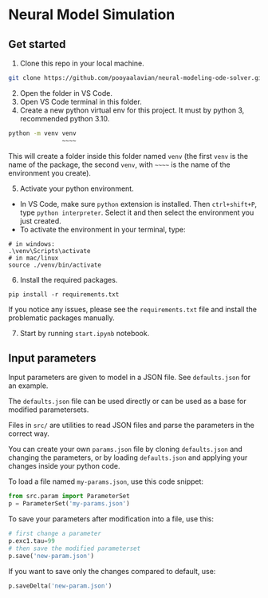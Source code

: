 # Neural Model Simulation 

## Get started
1. Clone this repo in your local machine.
```bash
git clone https://github.com/pooyaalavian/neural-modeling-ode-solver.git
```
2. Open the folder in VS Code.
3. Open VS Code terminal in this folder.
4. Create a new python virtual env for this project. It must by python 3, recommended python 3.10.
```bash
python -m venv venv
               ~~~~
``` 
This will create a folder inside this folder named `venv` (the first `venv` is the name of the package, the second `venv`, with `~~~~` is the name of the environment you create).

5. Activate your python environment.
  - In VS Code, make sure `python` extension is installed. 
  Then `ctrl+shift+P`, type `python interpreter`. Select it and then select the environment you just created.
  - To activate the environment in your terminal, type:
  ```
  # in windows:
  .\venv\Scripts\activate
  # in mac/linux
  source ./venv/bin/activate
  ```

6. Install the required packages.
```
pip install -r requirements.txt
```
If you notice any issues, please see the `requirements.txt` file and install the problematic packages manually.

7. Start by running `start.ipynb` notebook.

## Input parameters
Input parameters are given to model in a JSON file.
See `defaults.json` for an example. 

The `defaults.json` file can be used directly or can be used as a base for modified parametersets.

Files in `src/` are utilities to read JSON files and parse the parameters in the correct way. 

You can create your own `params.json` file by cloning `defaults.json` and changing the parameters, or by loading `defaults.json` and applying your changes inside your python code.

To load a file named `my-params.json`, use this code snippet:
```py
from src.param import ParameterSet
p = ParameterSet('my-params.json')
```

To save your parameters after modification into a file, use this:
```py
# first change a parameter
p.exc1.tau=99
# then save the modified parameterset
p.save('new-param.json')
```

If you want to save only the changes compared to default, use:
```py
p.saveDelta('new-param.json')
```
